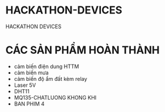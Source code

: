 # HACKATHON-DEVICES
HACKATHON DEVICES

CÁC SẢN PHẨM HOÀN THÀNH
=======================

* cảm biến điện dung HTTM
* cảm biến mưa
* cảm biến độ ẩm đất kèm relay
* Laser 5V
* DHT11
* MQ135-CHATLUONG KHONG KHI
* BAN PHIM 4